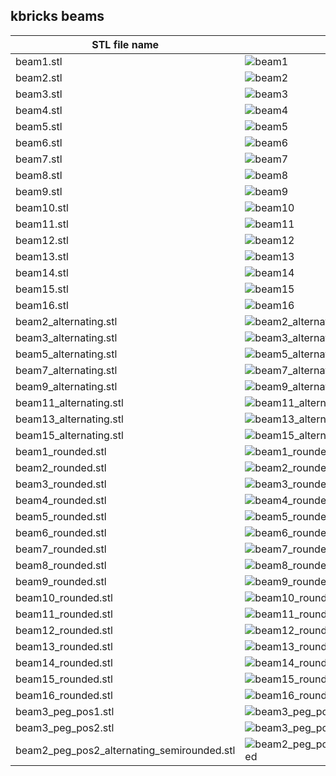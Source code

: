 ## kbricks beams

STL file name | Image
--------------|------
beam1.stl | ![beam1](../../img/beams/beam1.png)
beam2.stl | ![beam2](../../img/beams/beam2.png)
beam3.stl | ![beam3](../../img/beams/beam3.png)
beam4.stl | ![beam4](../../img/beams/beam4.png)
beam5.stl | ![beam5](../../img/beams/beam5.png)
beam6.stl | ![beam6](../../img/beams/beam6.png)
beam7.stl | ![beam7](../../img/beams/beam7.png)
beam8.stl | ![beam8](../../img/beams/beam8.png)
beam9.stl | ![beam9](../../img/beams/beam9.png)
beam10.stl | ![beam10](../../img/beams/beam10.png)
beam11.stl | ![beam11](../../img/beams/beam11.png)
beam12.stl | ![beam12](../../img/beams/beam12.png)
beam13.stl | ![beam13](../../img/beams/beam13.png)
beam14.stl | ![beam14](../../img/beams/beam14.png)
beam15.stl | ![beam15](../../img/beams/beam15.png)
beam16.stl | ![beam16](../../img/beams/beam16.png)
beam2_alternating.stl | ![beam2_alternating](../../img/beams/beam2_alternating.png)
beam3_alternating.stl | ![beam3_alternating](../../img/beams/beam3_alternating.png)
beam5_alternating.stl | ![beam5_alternating](../../img/beams/beam5_alternating.png)
beam7_alternating.stl | ![beam7_alternating](../../img/beams/beam7_alternating.png)
beam9_alternating.stl | ![beam9_alternating](../../img/beams/beam9_alternating.png)
beam11_alternating.stl | ![beam11_alternating](../../img/beams/beam11_alternating.png)
beam13_alternating.stl | ![beam13_alternating](../../img/beams/beam13_alternating.png)
beam15_alternating.stl | ![beam15_alternating](../../img/beams/beam15_alternating.png)
beam1_rounded.stl | ![beam1_rounded](../../img/beams/beam1_rounded.png)
beam2_rounded.stl | ![beam2_rounded](../../img/beams/beam2_rounded.png)
beam3_rounded.stl | ![beam3_rounded](../../img/beams/beam3_rounded.png)
beam4_rounded.stl | ![beam4_rounded](../../img/beams/beam4_rounded.png)
beam5_rounded.stl | ![beam5_rounded](../../img/beams/beam5_rounded.png)
beam6_rounded.stl | ![beam6_rounded](../../img/beams/beam6_rounded.png)
beam7_rounded.stl | ![beam7_rounded](../../img/beams/beam7_rounded.png)
beam8_rounded.stl | ![beam8_rounded](../../img/beams/beam8_rounded.png)
beam9_rounded.stl | ![beam9_rounded](../../img/beams/beam9_rounded.png)
beam10_rounded.stl | ![beam10_rounded](../../img/beams/beam10_rounded.png)
beam11_rounded.stl | ![beam11_rounded](../../img/beams/beam11_rounded.png)
beam12_rounded.stl | ![beam12_rounded](../../img/beams/beam12_rounded.png)
beam13_rounded.stl | ![beam13_rounded](../../img/beams/beam13_rounded.png)
beam14_rounded.stl | ![beam14_rounded](../../img/beams/beam14_rounded.png)
beam15_rounded.stl | ![beam15_rounded](../../img/beams/beam15_rounded.png)
beam16_rounded.stl | ![beam16_rounded](../../img/beams/beam16_rounded.png)
beam3_peg_pos1.stl | ![beam3_peg_pos1](../../img/beams/beam3_peg_pos1.png)
beam3_peg_pos2.stl | ![beam3_peg_pos2](../../img/beams/beam3_peg_pos2.png)
beam2_peg_pos2_alternating_semirounded.stl | ![beam2_peg_pos2_alternating_semirounded](../../img/beams/beam2_peg_pos2_alternating_semirounded.png)
